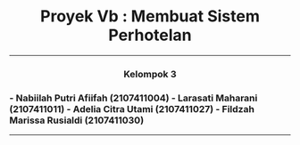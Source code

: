 <h1 align="center"> Proyek Vb : Membuat Sistem Perhotelan </h1>
<hr>
<h3 align="center"> Kelompok 3 <h3>
- Nabiilah Putri Afiifah (2107411004)
- Larasati Maharani (2107411011)
- Adelia Citra Utami (2107411027)
- Fildzah Marissa Rusialdi (2107411030)  
<hr>
